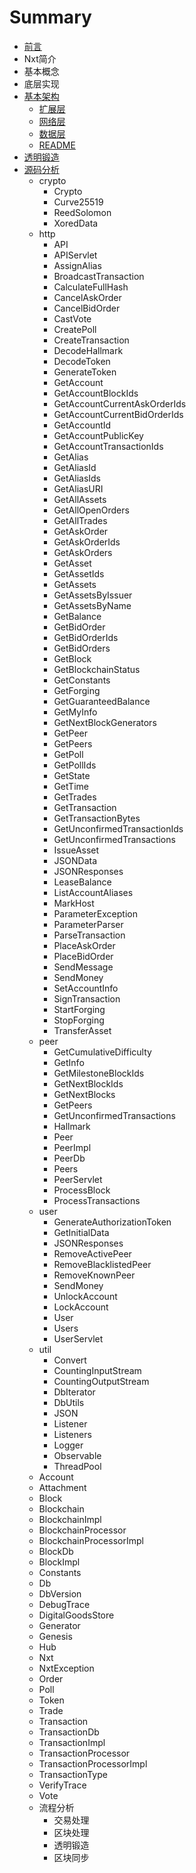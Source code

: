 # Summary

* [前言](README.md)
* Nxt简介
* 基本概念
* 底层实现
* [基本架构](basic/readme.md)
  * [扩展层](basic/extentedg.md)
  * [网络层](basic/net.md)
  * [数据层](basic/data.md)
  * [README](basic/readme.md)
* [透明锻造  ](tou-ming-duan-zao.md)
* [源码分析](yuan-ma-fen-xi.md)
  * crypto
    * Crypto
    * Curve25519
    * ReedSolomon
    * XoredData 
  * http
    * API 
    * APIServlet
    * AssignAlias
    * BroadcastTransaction
    * CalculateFullHash
    * CancelAskOrder
    * CancelBidOrder
    * CastVote
    * CreatePoll
    * CreateTransaction
    * DecodeHallmark
    * DecodeToken
    * GenerateToken
    * GetAccount
    * GetAccountBlockIds
    * GetAccountCurrentAskOrderIds
    * GetAccountCurrentBidOrderIds
    * GetAccountId
    * GetAccountPublicKey
    * GetAccountTransactionIds
    * GetAlias
    * GetAliasId
    * GetAliasIds
    * GetAliasURI
    * GetAllAssets
    * GetAllOpenOrders
    * GetAllTrades
    * GetAskOrder
    * GetAskOrderIds
    * GetAskOrders
    * GetAsset
    * GetAssetIds
    * GetAssets
    * GetAssetsByIssuer
    * GetAssetsByName
    * GetBalance
    * GetBidOrder
    * GetBidOrderIds
    * GetBidOrders
    * GetBlock
    * GetBlockchainStatus
    * GetConstants
    * GetForging
    * GetGuaranteedBalance
    * GetMyInfo
    * GetNextBlockGenerators
    * GetPeer
    * GetPeers
    * GetPoll
    * GetPollIds
    * GetState
    * GetTime
    * GetTrades
    * GetTransaction
    * GetTransactionBytes
    * GetUnconfirmedTransactionIds
    * GetUnconfirmedTransactions
    * IssueAsset
    * JSONData
    * JSONResponses
    * LeaseBalance
    * ListAccountAliases
    * MarkHost
    * ParameterException
    * ParameterParser
    * ParseTransaction
    * PlaceAskOrder
    * PlaceBidOrder
    * SendMessage
    * SendMoney
    * SetAccountInfo
    * SignTransaction
    * StartForging
    * StopForging
    * TransferAsset
  * peer
    * GetCumulativeDifficulty
    * GetInfo
    * GetMilestoneBlockIds
    * GetNextBlockIds
    * GetNextBlocks
    * GetPeers
    * GetUnconfirmedTransactions
    * Hallmark
    * Peer
    * PeerImpl
    * PeerDb
    * Peers
    * PeerServlet
    * ProcessBlock
    * ProcessTransactions  
  * user
    * GenerateAuthorizationToken
    * GetInitialData
    * JSONResponses
    * RemoveActivePeer
    * RemoveBlacklistedPeer
    * RemoveKnownPeer
    * SendMoney
    * UnlockAccount
    * LockAccount
    * User
    * Users
    * UserServlet  
  * util
    * Convert
    * CountingInputStream
    * CountingOutputStream
    * DbIterator
    * DbUtils
    * JSON
    * Listener
    * Listeners
    * Logger
    * Observable
    * ThreadPool
  * Account
  * Attachment
  * Block
  * Blockchain
  * BlockchainImpl
  * BlockchainProcessor
  * BlockchainProcessorImpl
  * BlockDb
  * BlockImpl
  * Constants
  * Db
  * DbVersion
  * DebugTrace
  * DigitalGoodsStore
  * Generator
  * Genesis
  * Hub
  * Nxt
  * NxtException
  * Order
  * Poll
  * Token
  * Trade
  * Transaction
  * TransactionDb
  * TransactionImpl
  * TransactionProcessor
  * TransactionProcessorImpl
  * TransactionType
  * VerifyTrace
  * Vote
  * 流程分析
    * 交易处理
    * 区块处理
    * 透明锻造
    * 区块同步

